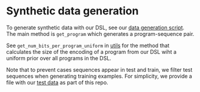 # Synthetic data generation

To generate synthetic data with our DSL, see our [data generation script](generate_data.py). The main method is `get_program` which generates a program-sequence pair.

See `get_num_bits_per_program_uniform` in [utils](src/utils.py) for the method that calculates the size of the encoding of a program from our DSL wiht a uniform  prior over all programs in the DSL.

Note that to prevent cases sequences appear in test and train, we filter test sequences when generating training examples. For simplicity, we provide a file with our [test data](data/synthetic_test_data_v1.0.csv) as part of this repo.
